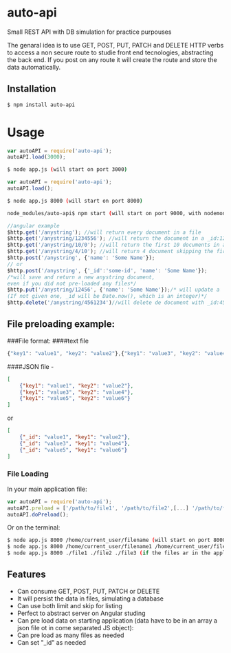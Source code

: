 # auto-api
Small REST API with DB simulation for practice purpouses

The genaral idea is to use GET, POST, PUT, PATCH and DELETE HTTP verbs to access a non secure route to studie front end tecnologies,
abstracting the back end.
If you post on any route it will create the route and store the data automatically.

## Installation

```bash
$ npm install auto-api
```

# Usage

```js
var autoAPI = require('auto-api');
autoAPI.load(3000);

```
```bash
$ node app.js (will start on port 3000)
```
```js
var autoAPI = require('auto-api');
autoAPI.load();

```
```bash
$ node app.js 8000 (will start on port 8000)
```
```bash
node_modules/auto-api$ npm start (will start on port 9000, with nodemon and jshint (dev dependencies required))
```

```js
//angular example
$http.get('/anystring'); //will return every document in a file
$http.get('/anystring/1234556'); //will return the document in a _id:1234556
$http.get('/anystring/10/0'); //will return the first 10 documents in an array (/anystring/limit/skip)
$http.get('/anystring/4/10'); //will return 4 document skipping the first 10 (/anystring/limit/skip)
$http.post('/anystring', {'name': 'Some Name'});
// or
$http.post('/anystring', {'_id':'some-id', 'name': 'Some Name'});
/*will save and return a new anystring document,
even if you did not pre-loaded any files*/
$http.put('/anystring/12456', {'name': 'Some Name'});/* will update a  document with _id:12456
(If not given one, _id will be Date.now(), which is an integer)*/
$http.delete('/anystring/4561234')//will delete de document with _id:4561234
```
## File preloading example:

###File format:
####text file
```js
{"key1": "value1", "key2": "value2"},{"key1": "value3", "key2": "value4"},{"key1": "value5", "key2": "value6"}
```
####JSON file -
```json
[
	{"key1": "value1", "key2": "value2"},
	{"key1": "value3", "key2": "value4"},
	{"key1": "value5", "key2": "value6"}
]
```
or

```json
[
	{"_id": "value1", "key1": "value2"},
	{"_id": "value3", "key1": "value4"},
	{"_id": "value5", "key1": "value6"}
]
```
### File Loading
In your main application file:

```js
var autoAPI = require('auto-api');
autoAPI.preload = ['/path/to/file1', '/path/to/file2',[...] '/path/to/fileN'];
autoAPI.doPreload();
```
Or on the terminal:
```bash
$ node app.js 8000 /home/current_user/filename (will start on port 8000 and pre-load data from file filename)
$ node app.js 8000 /home/current_user/filename1 /home/current_user/filename2 ... /home/current_user/filenameN
$ node app.js 8000 ./file1 ./file2 ./file3 (if the files ar in the applicatio directory)
```


## Features

  * Can consume GET, POST, PUT, PATCH or DELETE
  * It will persist the data in files, simulating a database
  * Can use both limit and skip for listing
  * Perfect to abstract server on Angular studing
  * Can pre load data on starting application (data have to be in an array a json file ot in come separated JS object):
  * Can pre load as many files as needed
  * Can set "_id" as needed
